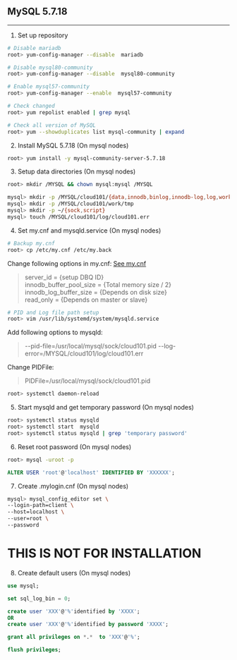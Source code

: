 ## MySQL 5.7.18  
- - - -  
1. Set up repository
```bash
# Disable mariadb
root> yum-config-manager --disable  mariadb

# Disable mysql80-community
root> yum-config-manager --disable  mysql80-community

# Enable mysql57-community
root> yum-config-manager --enable  mysql57-community

# Check changed
root> yum repolist enabled | grep mysql

# Check all version of MySQL
root> yum --showduplicates list mysql-community | expand
```


2. Install MySQL 5.7.18 (On mysql nodes)  
```bash
root> yum install -y mysql-community-server-5.7.18
```


3. Setup data directories (On mysql nodes)  
```bash
root> mkdir /MYSQL && chown mysql:mysql /MYSQL

mysql> mkdir -p /MYSQL/cloud101/{data,innodb,binlog,innodb-log,log,work}
mysql> mkdir -p /MYSQL/cloud101/work/tmp
mysql> mkdir -p ~/{sock,script}
mysql> touch /MYSQL/cloud101/log/cloud101.err
```

4. Set my.cnf and mysqld.service (On mysql nodes)  
```bash
# Backup my.cnf
root> cp /etc/my.cnf /etc/my.back
```
Change following options in my.cnf: [See my.cnf](./my.cnf)  
> server_id                 = {setup DBQ ID}  
> innodb_buffer_pool_size   = {Total memory size / 2}  
> innodb_log_buffer_size    = {Depends on disk size}  
> read_only                 = {Depends on master or slave}  



```bash
# PID and Log file path setup
root> vim /usr/lib/systemd/system/mysqld.service
```
Add following options to mysqld:  
> --pid-file=/usr/local/mysql/sock/cloud101.pid --log-error=/MYSQL/cloud101/log/cloud101.err  


Change PIDFile:  
> PIDFile=/usr/local/mysql/sock/cloud101.pid  


```bash
root> systemctl daemon-reload
```

5. Start mysqld and get temporary password   (On mysql nodes)  
```bash
root> systemctl status mysqld
root> systemctl start  mysqld
root> systemctl status mysqld | grep 'temporary password'
```

6. Reset root password   (On mysql nodes)  
```bash
root> mysql -uroot -p 
```
```sql
ALTER USER 'root'@'localhost' IDENTIFIED BY 'XXXXXX';
```

7. Create .mylogin.cnf   (On mysql nodes)  
```bash
mysql> mysql_config_editor set \
--login-path=client \
--host=localhost \
--user=root \
--password
```

# THIS IS NOT FOR INSTALLATION  
8. Create default users (On mysql nodes)  
```sql
use mysql;

set sql_log_bin = 0;

create user 'XXX'@'%'identified by 'XXXX';
OR
create user 'XXX'@'%'identified by password 'XXXX';

grant all privileges on *.*  to 'XXX'@'%';

flush privileges;
```
